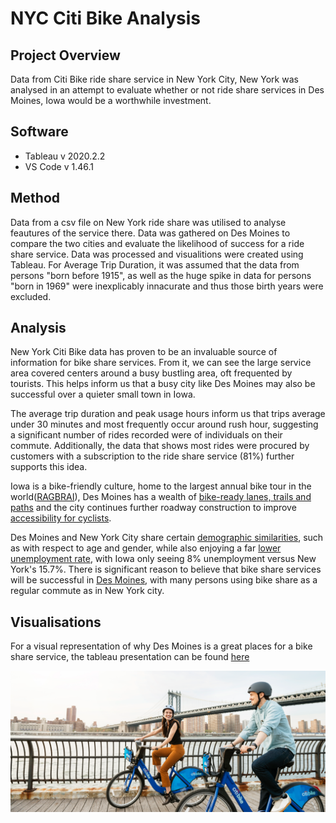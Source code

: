 # NYC Citi Bike Analysis 

## Project Overview

Data from Citi Bike ride share service in New York City, New York was analysed in an attempt to evaluate whether or not ride share services in Des Moines, Iowa would be a worthwhile investment.

## Software

* Tableau v 2020.2.2
* VS Code v 1.46.1

## Method

Data from a csv file on New York ride share was utilised to analyse feautures of the service there. Data was gathered on Des Moines to compare the two cities and evaluate the likelihood of success for a ride share service. Data was processed and visualitions were created using Tableau. For Average Trip Duration, it was assumed that the data from persons "born before 1915", as well as the huge spike in data for persons "born in 1969" were inexplicably innacurate and thus those birth years were excluded.

## Analysis

New York Citi Bike data has proven to be an invaluable source of information for bike share services. From it, we can see the large service area covered centers around a busy bustling area, oft frequented by tourists. This helps inform us that a busy city like Des Moines may also be successful over a quieter small town in Iowa. 

The average trip duration and peak usage hours inform us that trips average under 30 minutes and most frequently occur around rush hour, suggesting a significant number of rides recorded were of individuals on their commute. Additionally, the data that shows most rides were procured by customers with a subscription to the ride share service (81%) further supports this idea. 

Iowa is a bike-friendly culture, home to the largest annual bike tour in the world([RAGBRAI](https://ragbrai.com/)), Des Moines has a wealth of [bike-ready lanes, trails and paths](https://iowadot.gov/iowabikes/bikemap/home.aspx) and the city continues further roadway construction to improve [accessibility for cyclists](https://www.desmoinesregister.com/story/money/business/development/2020/05/06/ingersoll-avenue-des-moines-remake-elevated-bike-lanes/3078236001/).

Des Moines and New York City share certain [demographic similarities](https://www.census.gov/quickfacts/fact/table/newyorkcitynewyork,desmoinescityiowa/PST045219), such as with respect to age and gender, while also enjoying a far [lower unemployment rate](https://www.bls.gov/web/laus/laumstrk.htm), with Iowa only seeing 8% unemployment versus New York's 15.7%. There is significant reason to believe that bike share services will be successful in [Des Moines](https://desmoines.bcycle.com/), with many persons using bike share as a regular commute as in New York city. 

## Visualisations

For a visual representation of why Des Moines is a great places for a bike share service, the tableau presentation can be found [here](https://public.tableau.com/profile/alyssa6088#!/vizhome/CitiBikeAnalysis_15958112671170/BikeShareAnalysis?publish=yes)

![bike share](https://github.com/Alyssa-CG/Module14-bikesharing/blob/master/images/biking-in-nyc.png)
